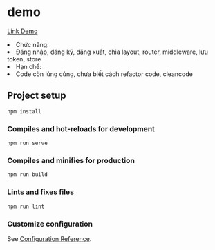 # demo
<a href="https://luminous-crisp-b69f7f.netlify.app">Link Demo</a>

<li>Chức năng: </li>
<li>Đăng nhập, đăng ký, đăng xuất, chia layout, router, middleware, lưu token, store</li>
<li>Hạn chế: </li>
<li>Code còn lủng củng, chưa biết cách refactor code, cleancode</li>


## Project setup
```
npm install
```

### Compiles and hot-reloads for development
```
npm run serve
```

### Compiles and minifies for production
```
npm run build
```

### Lints and fixes files
```
npm run lint
```

### Customize configuration
See [Configuration Reference](https://cli.vuejs.org/config/).
